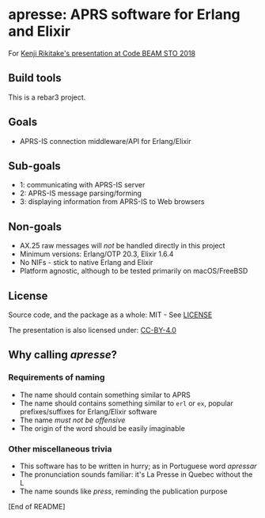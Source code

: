 # apresse: APRS software for Erlang and Elixir

For [Kenji Rikitake's presentation at Code BEAM STO 2018](https://codesync.global/conferences/code-beam-sto-2018/#Schedule)

## Build tools

This is a rebar3 project.

## Goals

* APRS-IS connection middleware/API for Erlang/Elixir

## Sub-goals

* 1: communicating with APRS-IS server
* 2: APRS-IS message parsing/forming
* 3: displaying information from APRS-IS to Web browsers

## Non-goals

* AX.25 raw messages will *not* be handled directly in this project
* Minimum versions: Erlang/OTP 20.3, Elixir 1.6.4
* No NIFs - stick to native Erlang and Elixir
* Platform agnostic, although to be tested primarily on macOS/FreeBSD

## License

Source code, and the package as a whole: MIT - See [LICENSE](LICENSE)

The presentation is also licensed under: [CC-BY-4.0](https://creativecommons.org/licenses/by/4.0/)

## Why calling *apresse*?

### Requirements of naming

* The name should contain something similar to APRS
* The name should contains something similar to `erl` or `ex`, popular prefixes/suffixes for Erlang/Elixir software
* The name *must not be offensive*
* The origin of the word should be easily imaginable

### Other miscellaneous trivia

* This software has to be written in hurry; as in Portuguese word *apressar*
* The pronunciation sounds familiar: it's La Presse in Quebec without the L
* The name sounds like *press*, reminding the publication purpose

[End of README]
